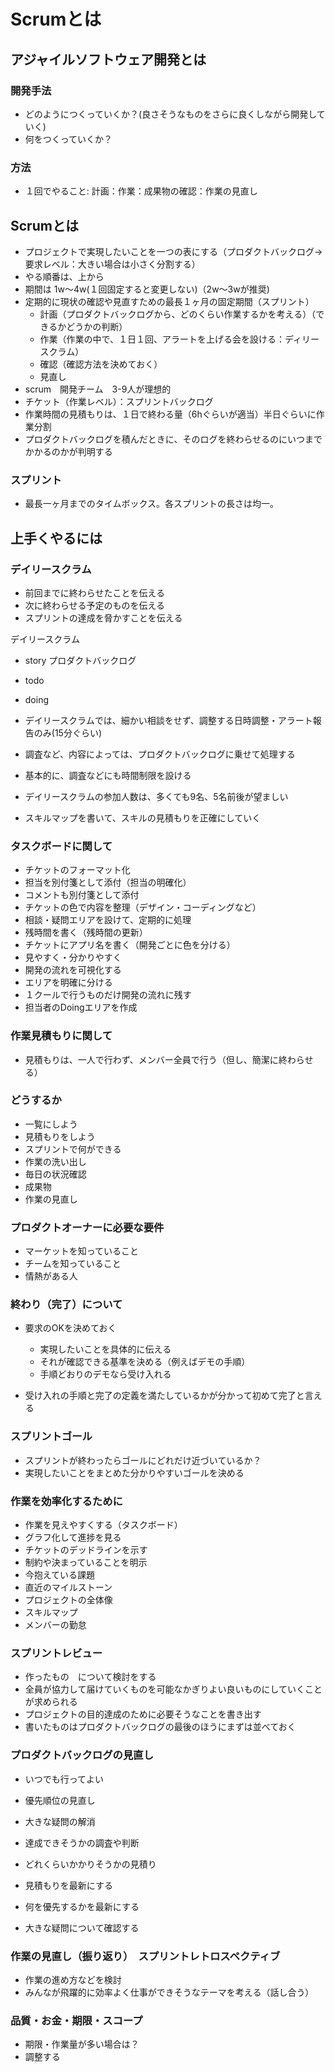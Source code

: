 # Scrumとは

## アジャイルソフトウェア開発とは


### 開発手法

+ どのようにつくっていくか？(良さそうなものをさらに良くしながら開発していく)
+ 何をつくっていくか？

### 方法

+ １回でやること: 計画：作業：成果物の確認：作業の見直し


## Scrumとは

+ プロジェクトで実現したいことを一つの表にする（プロダクトバックログ→要求レベル：大きい場合は小さく分割する）
+ やる順番は、上から
+ 期間は 1w〜4w(１回固定すると変更しない)（2w〜3wが推奨)
+ 定期的に現状の確認や見直すための最長１ヶ月の固定期間（スプリント）
	- 計画（プロダクトバックログから、どのくらい作業するかを考える）（できるかどうかの判断）
	- 作業（作業の中で、１日１回、アラートを上げる会を設ける：ディリースクラム）
	- 確認（確認方法を決めておく）
	- 見直し
+ scrum　開発チーム　3-9人が理想的
+ チケット（作業レベル）：スプリントバックログ
+ 作業時間の見積もりは、１日で終わる量（6hぐらいが適当）半日ぐらいに作業分割
+ プロダクトバックログを積んだときに、そのログを終わらせるのにいつまでかかるのかが判明する

### スプリント
+ 最長一ヶ月までのタイムボックス。各スプリントの長さは均一。

## 上手くやるには

### デイリースクラム

+ 前回までに終わらせたことを伝える
+ 次に終わらせる予定のものを伝える
+ スプリントの達成を脅かすことを伝える


デイリースクラム

+ story プロダクトバックログ
+ todo
+ doing

+ デイリースクラムでは、細かい相談をせず、調整する日時調整・アラート報告のみ(15分ぐらい)
+ 調査など、内容によっては、プロダクトバックログに乗せて処理する
+ 基本的に、調査などにも時間制限を設ける
+ デイリースクラムの参加人数は、多くても9名、5名前後が望ましい
+ スキルマップを書いて、スキルの見積もりを正確にしていく


### タスクボードに関して

+ チケットのフォーマット化
+ 担当を別付箋として添付（担当の明確化）
+ コメントも別付箋として添付
+ チケットの色で内容を整理（デザイン・コーディングなど）
+ 相談・疑問エリアを設けて、定期的に処理
+ 残時間を書く（残時間の更新）
+ チケットにアプリ名を書く（開発ごとに色を分ける）
+ 見やすく・分かりやすく
+ 開発の流れを可視化する
+ エリアを明確に分ける
+ １クールで行うものだけ開発の流れに残す
+ 担当者のDoingエリアを作成


### 作業見積もりに関して

+ 見積もりは、一人で行わず、メンバー全員で行う（但し、簡潔に終わらせる）

### どうするか

+ 一覧にしよう
+ 見積もりをしよう
+ スプリントで何ができる
+ 作業の洗い出し
+ 毎日の状況確認
+ 成果物
+ 作業の見直し

### プロダクトオーナーに必要な要件

+ マーケットを知っていること
+ チームを知っていること
+ 情熱がある人

### 終わり（完了）について

+ 要求のOKを決めておく
  - 実現したいことを具体的に伝える
  - それが確認できる基準を決める（例えばデモの手順）
  - 手順どおりのデモなら受け入れる

+ 受け入れの手順と完了の定義を満たしているかが分かって初めて完了と言える

### スプリントゴール

+ スプリントが終わったらゴールにどれだけ近づいているか？
+ 実現したいことをまとめた分かりやすいゴールを決める

### 作業を効率化するために

+ 作業を見えやすくする（タスクボード）
+ グラフ化して進捗を見る
+ チケットのデッドラインを示す
+ 制約や決まっていることを明示
+ 今抱えている課題
+ 直近のマイルストーン
+ プロジェクトの全体像
+ スキルマップ
+ メンバーの勤怠

### スプリントレビュー

+ 作ったもの　について検討をする
+ 全員が協力して届けていくものを可能なかぎりよい良いものにしていくことが求められる
+ プロジェクトの目的達成のために必要そうなことを書き出す
+ 書いたものはプロダクトバックログの最後のほうにまずは並べておく


### プロダクトバックログの見直し

+ いつでも行ってよい
+ 優先順位の見直し
+ 大きな疑問の解消
+ 達成できそうかの調査や判断
+ どれくらいかかりそうかの見積り

+ 見積もりを最新にする
+ 何を優先するかを最新にする
+ 大きな疑問について確認する

### 作業の見直し（振り返り）　スプリントレトロスペクティブ

+ 作業の進め方などを検討
+ みんなが飛躍的に効率よく仕事ができそうなテーマを考える（話し合う）


### 品質・お金・期限・スコープ

+ 期限・作業量が多い場合は？
+ 調整する



